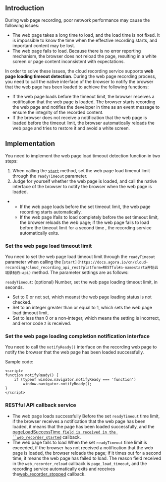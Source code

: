 ## Introduction

During web page recording,  poor network performance may cause the following issues:

- The web page takes a long time to load, and the load time is not fixed. It is impossible to know the time when the effective recording starts, and important content may be lost.
- The web page fails to load. Because there is no error reporting mechanism, the browser does not reload the page, resulting in a white screen or page content inconsistent with expectations.

In order to solve these issues, the cloud recording service supports **web page loading timeout detection**. During the web page recording process, you need to call the native interface of the browser to notify the browser that the web page has been loaded to achieve the following functions:

- If the web page loads before the timeout limit, the browser receives a notification that the web page is loaded. The browser  starts recording the web page and notifies the developer in time as an event message to ensure the integrity of the recorded content.
- If the browser does not receive a notification that the web page is loaded before the timeout limit,  the browser automatically reloads the web page and tries to restore it and avoid a white screen.

## Implementation

You need to implement the web page load timeout detection function in two steps:

1. When calling the [`start`](https://docs.agora.io/cn/cloud-recording/cloud_recording_api_rest?platform=RESTful#a-namestarta开始云端录制的-api) method, set the web page load timeout limit through the `readyTimeout` parameter.
2. Judge for yourself whether the web page is loaded, and call the native interface of the browser to notify the browser when the web page is loaded.

- 
   - If the web page loads before the set timeout limit, the web page recording starts automatically.
   - If the web page lfails to load completely before the set timeout limit, the browser reloads the web page; if the web page fails to load before the timeout limit for a second time , the recording service automatically exits.

### Set the web page load timeout limit

You need to set the web page load timeout limit through the `readyTimeout` parameter when calling the [`start](https://docs.agora.io/cn/cloud-recording/cloud_recording_api_rest?platform=RESTful#a-namestarta开始云端录制的-api)` method. The parameter settings are as follows:

`readyTimeout`: (optional) Number, set the web page loading timeout limit, in seconds.

- Set to 0 or not set, which meanst the web page loading status is not checked.
- Set to an integer greater than or equal to 1, which sets the web page load timeout limit.
- Set to less than 0 or a non-integer, which means the setting is incorrect, and error code `2` is received.

### Set the web page loading completion notification interface

You need to call the `notifyReady()` interface on the recording web page to notify the browser that the web page has been loaded successfully.

Sample code:

```
<script>
function notifyReady() {
    if (typeof window.navigator.notifyReady === 'function')
        window.navigator.notifyReady();
}
</script>
```

### RESTful API callback service

- The web page loads successfully
Before the set `readyTimeout` time limit, if the browser receives a notification that the web page has been loaded, it means that the page has been loaded successfully, and the [pageLoadSuccessTime` field is received in the ``web_recorder_started`](https://docs.agora.io/cn/cloud-recording/cloud_recording_callback_rest?platform=RESTful#a-name70a70-web_recorder_started) callback.
- The web page fails to load
When the set `readyTimeout` time limit is exceeded, if the browser has not received a notification that the web page is loaded, the browser reloads the page; if it times out for a second time, it means the web page has failed to load. The reason field received in the `web_recorder_reload` callback is `page_load_timeout`, and the recording service automatically exits and receives the[web_recorder_stopped](https://docs.agora.io/cn/cloud-recording/cloud_recording_callback_rest?platform=RESTful#a-name71a71-web_recorder_stopped) callback.